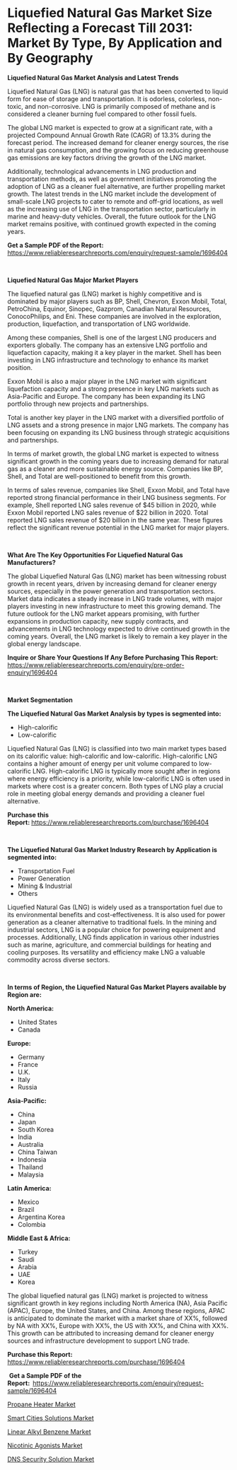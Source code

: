<p><h1>Liquefied Natural Gas Market Size Reflecting a Forecast Till 2031: Market By Type, By Application and By Geography</h1></p><p><strong>Liquefied Natural Gas Market Analysis and Latest Trends</strong></p>
<p><p>Liquefied Natural Gas (LNG) is natural gas that has been converted to liquid form for ease of storage and transportation. It is odorless, colorless, non-toxic, and non-corrosive. LNG is primarily composed of methane and is considered a cleaner burning fuel compared to other fossil fuels.</p><p>The global LNG market is expected to grow at a significant rate, with a projected Compound Annual Growth Rate (CAGR) of 13.3% during the forecast period. The increased demand for cleaner energy sources, the rise in natural gas consumption, and the growing focus on reducing greenhouse gas emissions are key factors driving the growth of the LNG market.</p><p>Additionally, technological advancements in LNG production and transportation methods, as well as government initiatives promoting the adoption of LNG as a cleaner fuel alternative, are further propelling market growth. The latest trends in the LNG market include the development of small-scale LNG projects to cater to remote and off-grid locations, as well as the increasing use of LNG in the transportation sector, particularly in marine and heavy-duty vehicles. Overall, the future outlook for the LNG market remains positive, with continued growth expected in the coming years.</p></p>
<p><strong>Get a Sample PDF of the Report:&nbsp;</strong> <a href="https://www.reliableresearchreports.com/enquiry/request-sample/1696404">https://www.reliableresearchreports.com/enquiry/request-sample/1696404</a></p>
<p>&nbsp;</p>
<p><strong>Liquefied Natural Gas Major Market Players</strong></p>
<p><p>The liquefied natural gas (LNG) market is highly competitive and is dominated by major players such as BP, Shell, Chevron, Exxon Mobil, Total, PetroChina, Equinor, Sinopec, Gazprom, Canadian Natural Resources, ConocoPhilips, and Eni. These companies are involved in the exploration, production, liquefaction, and transportation of LNG worldwide.</p><p>Among these companies, Shell is one of the largest LNG producers and exporters globally. The company has an extensive LNG portfolio and liquefaction capacity, making it a key player in the market. Shell has been investing in LNG infrastructure and technology to enhance its market position.</p><p>Exxon Mobil is also a major player in the LNG market with significant liquefaction capacity and a strong presence in key LNG markets such as Asia-Pacific and Europe. The company has been expanding its LNG portfolio through new projects and partnerships.</p><p>Total is another key player in the LNG market with a diversified portfolio of LNG assets and a strong presence in major LNG markets. The company has been focusing on expanding its LNG business through strategic acquisitions and partnerships.</p><p>In terms of market growth, the global LNG market is expected to witness significant growth in the coming years due to increasing demand for natural gas as a cleaner and more sustainable energy source. Companies like BP, Shell, and Total are well-positioned to benefit from this growth.</p><p>In terms of sales revenue, companies like Shell, Exxon Mobil, and Total have reported strong financial performance in their LNG business segments. For example, Shell reported LNG sales revenue of $45 billion in 2020, while Exxon Mobil reported LNG sales revenue of $22 billion in 2020. Total reported LNG sales revenue of $20 billion in the same year. These figures reflect the significant revenue potential in the LNG market for major players.</p></p>
<p>&nbsp;</p>
<p><strong>What Are The Key Opportunities For Liquefied Natural Gas Manufacturers?</strong></p>
<p><p>The global Liquefied Natural Gas (LNG) market has been witnessing robust growth in recent years, driven by increasing demand for cleaner energy sources, especially in the power generation and transportation sectors. Market data indicates a steady increase in LNG trade volumes, with major players investing in new infrastructure to meet this growing demand. The future outlook for the LNG market appears promising, with further expansions in production capacity, new supply contracts, and advancements in LNG technology expected to drive continued growth in the coming years. Overall, the LNG market is likely to remain a key player in the global energy landscape.</p></p>
<p><strong>Inquire or Share Your Questions If Any Before Purchasing This Report:</strong> <a href="https://www.reliableresearchreports.com/enquiry/pre-order-enquiry/1696404">https://www.reliableresearchreports.com/enquiry/pre-order-enquiry/1696404</a></p>
<p>&nbsp;</p>
<p><strong>Market Segmentation</strong></p>
<p><strong>The Liquefied Natural Gas Market Analysis by types is segmented into:</strong></p>
<p><ul><li>High-calorific</li><li>Low-calorific</li></ul></p>
<p><p>Liquefied Natural Gas (LNG) is classified into two main market types based on its calorific value: high-calorific and low-calorific. High-calorific LNG contains a higher amount of energy per unit volume compared to low-calorific LNG. High-calorific LNG is typically more sought after in regions where energy efficiency is a priority, while low-calorific LNG is often used in markets where cost is a greater concern. Both types of LNG play a crucial role in meeting global energy demands and providing a cleaner fuel alternative.</p></p>
<p><strong>Purchase this Report:&nbsp;</strong><a href="https://www.reliableresearchreports.com/purchase/1696404">https://www.reliableresearchreports.com/purchase/1696404</a></p>
<p>&nbsp;</p>
<p><strong>The Liquefied Natural Gas Market Industry Research by Application is segmented into:</strong></p>
<p><ul><li>Transportation Fuel</li><li>Power Generation</li><li>Mining & Industrial</li><li>Others</li></ul></p>
<p><p>Liquefied Natural Gas (LNG) is widely used as a transportation fuel due to its environmental benefits and cost-effectiveness. It is also used for power generation as a cleaner alternative to traditional fuels. In the mining and industrial sectors, LNG is a popular choice for powering equipment and processes. Additionally, LNG finds application in various other industries such as marine, agriculture, and commercial buildings for heating and cooling purposes. Its versatility and efficiency make LNG a valuable commodity across diverse sectors.</p></p>
<p>&nbsp;</p>
<p><strong>In terms of Region, the Liquefied Natural Gas Market Players available by Region are:</strong></p>
<p>
    <p> <strong> North America: </strong>
        <ul>
            <li>United States</li>
            <li>Canada</li>
        </ul>
        </p> 
    <p> <strong> Europe: </strong>
        <ul>
            <li>Germany</li>
            <li>France</li>
            <li>U.K.</li>
            <li>Italy</li>
            <li>Russia</li>
        </ul>
        </p> 
    <p> <strong> Asia-Pacific: </strong>
        <ul>
            <li>China</li>
            <li>Japan</li>
            <li>South Korea</li>
            <li>India</li>
            <li>Australia</li>
            <li>China Taiwan</li>
            <li>Indonesia</li>
            <li>Thailand</li>
            <li>Malaysia</li>
        </ul>
        </p> 
    <p> <strong> Latin America: </strong>
        <ul>
            <li>Mexico</li>
            <li>Brazil</li>
            <li>Argentina Korea</li>
            <li>Colombia</li>
        </ul>
        </p> 
    <p> <strong> Middle East & Africa: </strong>
        <ul>
            <li>Turkey</li>
            <li>Saudi</li>
            <li>Arabia</li>
            <li>UAE</li>
            <li>Korea</li>
        </ul>
    </p>
    </p>
<p><p>The global liquefied natural gas (LNG) market is projected to witness significant growth in key regions including North America (NA), Asia Pacific (APAC), Europe, the United States, and China. Among these regions, APAC is anticipated to dominate the market with a market share of XX%, followed by NA with XX%, Europe with XX%, the US with XX%, and China with XX%. This growth can be attributed to increasing demand for cleaner energy sources and infrastructure development to support LNG trade.</p></p>
<p><strong>Purchase this Report: </strong><a href="https://www.reliableresearchreports.com/purchase/1696404">https://www.reliableresearchreports.com/purchase/1696404</a></p>
<p>&nbsp;<strong>Get a Sample PDF of the Report:&nbsp;&nbsp;</strong><a href="https://www.reliableresearchreports.com/enquiry/request-sample/1696404">https://www.reliableresearchreports.com/enquiry/request-sample/1696404</a></p>
<p><strong></strong></p>
<p><p><a href="https://view.publitas.com/reportprime-1/insights-into-propane-heater-market-size-analysing-market-share-trends-and-growth-from-2023-to-2030/">Propane Heater Market</a></p><p><a href="https://issuu.com/reportprime-2/docs/smart-cities-solutions-market-size-2030.pptx">Smart Cities Solutions Market</a></p><p><a href="https://github.com/okotobwrhuteie/Market-Research-Report-List-1/blob/main/linear-alkyl-benzene-market.md">Linear Alkyl Benzene Market</a></p><p><a href="https://flame-sidecar-702.notion.site/Nicotinic-Agonists-Market-Research-Report-Provides-thorough-Industry-Overview-which-offers-an-In-De-89321a15d22e4e19b20e24d47a4c0f89">Nicotinic Agonists Market</a></p><p><a href="https://issuu.com/reportprime-2/docs/dns-security-solution-market-size-2030.pptx">DNS Security Solution Market</a></p></p>